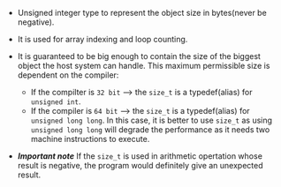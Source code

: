 - Unsigned integer type to represent the object size in bytes(never be negative).
- It is used for array indexing and loop counting.
- It is guaranteed to be big enough to contain the size of the biggest object the host system can handle. This maximum permissible size is dependent on the compiler:
  * If the compilter is `32 bit` --> the `size_t` is a typedef(alias) for `unsigned int`.
  * If the compiler is `64 bit` --> the `size_t` is a typedef(alias) for `unsigned long long`. In this case, it is better to use `size_t` as using `unsigned long long` will degrade the performance as it needs two machine instructions to execute.

- ***Important note***
    If the `size_t` is used in arithmetic opertation whose result is negative, the program would definitely give an unexpected result.
    
